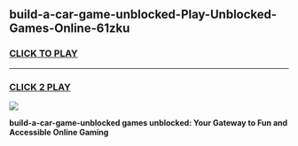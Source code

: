 
## build-a-car-game-unblocked-Play-Unblocked-Games-Online-61zku
<h3>
<a href="https://premium76.site?title=build-a-car-game-unblocked&ref=25A">CLICK TO PLAY</a></h3>
<hr>

<h3>
<a href="https://premium76.site?title=build-a-car-game-unblocked&ref=25A">CLICK 2 PLAY</a>
  
</h3>

<a href="https://premium76.site?title=build-a-car-game-unblocked&ref=25A"><img src="https://clearcache.store/games.png"></a>


**build-a-car-game-unblocked games unblocked: Your Gateway to Fun and Accessible Online Gaming**
